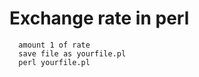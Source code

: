 # Exchange rate in perl
      amount 1 of rate
      save file as yourfile.pl
      perl yourfile.pl
